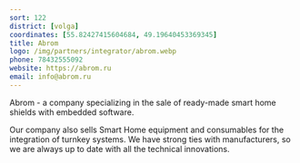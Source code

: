 ```yaml
---
sort: 122
district: [volga]
coordinates: [55.82427415604684, 49.19640453369345]
title: Abrom
logo: /img/partners/integrator/abrom.webp
phone: 78432555092
website: https://abrom.ru
email: info@abrom.ru
---
```


Abrom - a company specializing in the sale of ready-made smart home shields with embedded software.

Our company also sells Smart Home equipment and consumables for the integration of turnkey systems. We have strong ties with manufacturers, so we are always up to date with all the technical innovations.